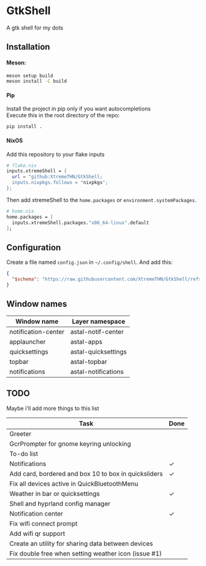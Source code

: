 # GtkShell
A gtk shell for my dots

## Installation
#### Meson:
```bash
meson setup build
meson install -C build
```
#### Pip
Install the project in pip only if you want autocompletions<br>
Execute this in the root directory of the repo:
```bash
pip install .
```
#### NixOS
Add this repository to your flake inputs
```nix
# flake.nix
inputs.xtremeShell = {
  url = "github:XtremeTHN/GtkShell;
  inputs.nixpkgs.follows = "nixpkgs";
};
```
Then add xtremeShell to the `home.packages` or `environment.systemPackages`.
```nix
# home.nix
home.packages = [
  inputs.xtremeShell.packages."x86_64-linux".default
];
```

## Configuration
Create a file named `config.json` in `~/.config/shell`. And add this:
```json 
{
  "$schema": "https://raw.githubusercontent.com/XtremeTHN/GtkShell/refs/heads/main/doc/schema.json"
}
```

## Window names

| Window name         | Layer namespace     |
|---------------------|---------------------|
| notification-center | astal-notif-center  |
| applauncher         | astal-apps          |
| quicksettings       | astal-quicksettings |
| topbar              | astal-topbar        |
| notifications       | astal-notifications |

## TODO
Maybe i'll add more things to this list

| Task                                                 | Done |
|------------------------------------------------------|------|
| Greeter                                              |      |
| GcrPrompter for gnome keyring unlocking              |      |
| To-do list                                           |      |
| Notifications                                        | ✓    |
| Add card, bordered and box 10 to box in quicksliders | ✓    |
| Fix all devices active in QuickBluetoothMenu         |      |
| Weather in bar or quicksettings                      | ✓    |
| Shell and hyprland config manager                    |      |
| Notification center                                  | ✓    |
| Fix wifi connect prompt                              |      |
| Add wifi qr support                                  |      |
| Create an utility for sharing data between devices   |      |
| Fix double free when setting weather icon (issue #1) |      |
